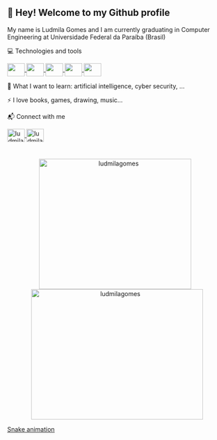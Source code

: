## 👋 Hey! Welcome to my Github profile

My name is Ludmila Gomes and I am currently graduating in Computer Engineering at Universidade Federal da Paraíba (Brasil)

💻 Technologies and tools
<p align="left">
  <a href="https://skillicons.dev">
    <img align="center" src="https://skillicons.dev/icons?i=c" height="30" width="40"/>
  </a>
  <a href="https://skillicons.dev">
    <img align="center" src="https://skillicons.dev/icons?i=cpp" height="30" width="40"/>
  </a>
  <a href="https://skillicons.dev">
    <img align="center" src="https://skillicons.dev/icons?i=py" height="30" width="40"/>
  </a>
  <a href="https://skillicons.dev">
    <img align="center" src="https://skillicons.dev/icons?i=js" height="30" width="40"/>
  </a>
  <a href="https://skillicons.dev">
    <img align="center" src="https://skillicons.dev/icons?i=nodejs" height="30" width="40"/>
  </a>
</p>

<!--
📖 I'm learning
<p align="left">
  <a href="https://skillicons.dev">
    <img align="center" src="https://skillicons.dev/icons?i=unity" height="30" width="40"/>
  </a>
  <a href="https://skillicons.dev">
    <img align="center" src="https://skillicons.dev/icons?i=nodejs" height="30" width="40"/>
  </a>
  </a>
    <a href="https://skillicons.dev">
    <img align="center" src="https://skillicons.dev/icons?i=ai" height="30" width="40"/>
  </a>
</p>
-->

📘 What I want to learn: artificial intelligence, cyber security, ...
<!--
<p align="left">
  <a href="https://skillicons.dev">
    <img align="center" src="https://skillicons.dev/icons?i=git" height="30" width="40"/>
  </a>
  <a href="https://skillicons.dev">
    <img align="center" src="https://skillicons.dev/icons?i=linux" height="30" width="40"/>
</p>
-->

⚡ I love books, games, drawing, music...

📬 Connect with me
<p align="left">
<a 
  href="https://www.linkedin.com/in/ludmila-gomes-74803023a/" target="blank">
  <img align="center" src="https://skillicons.dev/icons?i=linkedin" alt="ludmila gomes" height="30" width="40"/>
</a>
<a 
  href="https://instagram.com/ludmila.gomes490" target="blank">
  <img align="center" src="https://skillicons.dev/icons?i=instagram" alt="ludmila.gomes490" height="30" width="40"/>
</a>
</p>

#
<p align="center"> 
  <img align="center" src="https://github-readme-stats-sigma-five.vercel.app/api/top-langs?username=ludmilagomes&theme=github_dark&show_icons=true&locale=en&layout=compact" alt="ludmilagomes" height="300" width="350"/>
&nbsp;<img align="center" src="https://github-readme-stats-sigma-five.vercel.app/api?username=ludmilagomes&theme=github_dark&show_icons=true&locale=en" alt="ludmilagomes" height="300" width="395"/>
</p>

[Snake animation](https://github.com/LudmilaGomes/LudmilaGomes/blob/output/github-contribution-grid-snake.svg)

<!--

### Bem-vindo(a) ao meu perfil.

Sou Ludmila Gomes, atualmente estou cursando Engenharia de Computação na Universidade Federal da Paraíba.
 - Já vistos: C, C++, Python, JavaScript, NodeJS, ...
 - Estudando: desenvolvimento de jogos, backend, inteligência artificial
 - Adoro livros, jogos, desenho, música...



<div align="center">
  <a href="https://github.com/LudmilaGomes">
  <img height="150em" src="https://github-readme-stats.vercel.app/api?username=LudmilaGomes&show_icons=true&theme=cobalt&include_all_commits=true&count_private=true"/>
</div>

![Ludmila's GitHub stats](https://github-readme-stats.vercel.app/api?username=LudmilaGomes&show_icons=true&theme=cobalt)

<div>
<a href="https://github.com/LudmilaGomes">
<img height="180em" src="https://github-readme-stats.vercel.app/api/top-langs/?username=LudmilaGomes&layout=compact&langs_count=7&theme=dracula"/>
<img height="180em" src="https://github-readme-stats.vercel.app/api?username=LudmilaGomes&show_icons=true&theme=dracula&include_all_commits=true&count_private=true"/>
</div>

[![Ludmila's GitHub stats](https://github-readme-stats.vercel.app/api?username=LudmilaGomes)](https://github.com/LudmilaGomes/github-readme-stats)

**LudmilaGomes/LudmilaGomes** is a ✨ _special_ ✨ repository because its `README.md` (this file) appears on your GitHub profile


Here are some ideas to get you started:

- 🔭 I’m currently working on ...
- 🌱 I’m currently learning ...
- 👯 I’m looking to collaborate on ...
- 🤔 I’m looking for help with ...
- 💬 Ask me about ...
- 📫 How to reach me: ...
- 😄 Pronouns: ...
- ⚡ Fun fact: ...
-->
